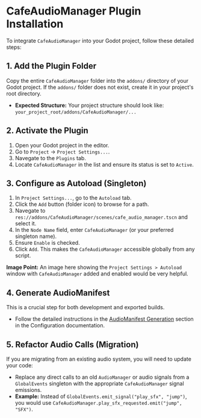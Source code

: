 # CafeAudioManager Plugin Installation

To integrate `CafeAudioManager` into your Godot project, follow these detailed steps:

## 1. Add the Plugin Folder

Copy the entire `CafeAudioManager` folder into the `addons/` directory of your Godot project. If the `addons/` folder does not exist, create it in your project's root directory.

*   **Expected Structure:** Your project structure should look like: `your_project_root/addons/CafeAudioManager/...`

## 2. Activate the Plugin

1.  Open your Godot project in the editor.
2.  Go to `Project` -> `Project Settings...`.
3.  Navegate to the `Plugins` tab.
4.  Locate `CafeAudioManager` in the list and ensure its status is set to `Active`.

## 3. Configure as Autoload (Singleton)

1.  In `Project Settings...`, go to the `Autoload` tab.
2.  Click the `Add` button (folder icon) to browse for a path.
3.  Navegate to `res://addons/CafeAudioManager/scenes/cafe_audio_manager.tscn` and select it.
4.  In the `Node Name` field, enter `CafeAudioManager` (or your preferred singleton name).
5.  Ensure `Enable` is checked.
6.  Click `Add`. This makes the `CafeAudioManager` accessible globally from any script.

**Image Point:** An image here showing the `Project Settings > Autoload` window with `CafeAudioManager` added and enabled would be very helpful.

## 4. Generate AudioManifest

This is a crucial step for both development and exported builds.

*   Follow the detailed instructions in the [AudioManifest Generation](../configuration.md#audiomanifest-generation) section in the Configuration documentation.

## 5. Refactor Audio Calls (Migration)

If you are migrating from an existing audio system, you will need to update your code:

*   Replace any direct calls to an old `AudioManager` or audio signals from a `GlobalEvents` singleton with the appropriate `CafeAudioManager` signal emissions.
*   **Example:** Instead of `GlobalEvents.emit_signal("play_sfx", "jump")`, you would use `CafeAudioManager.play_sfx_requested.emit("jump", "SFX")`.